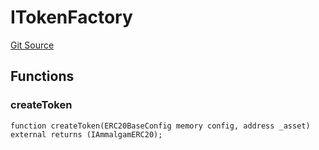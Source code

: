 # ITokenFactory
[Git Source](https://github.com/Ammalgam-Protocol/core-v1/blob/975f0ea3593c2ebbbad06ad90ec03f0a7b68c3e0/contracts/interfaces/factories/ITokenFactory.sol)


## Functions
### createToken


```solidity
function createToken(ERC20BaseConfig memory config, address _asset) external returns (IAmmalgamERC20);
```

